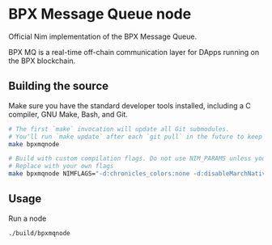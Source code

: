 # BPX Message Queue node

Official Nim implementation of the BPX Message Queue.

BPX MQ is a real-time off-chain communication layer for DApps running on the BPX blockchain.

## Building the source

Make sure you have the standard developer tools installed, including a C compiler, GNU Make, Bash, and Git.

```bash
# The first `make` invocation will update all Git submodules.
# You'll run `make update` after each `git pull` in the future to keep those submodules updated.
make bpxmqnode

# Build with custom compilation flags. Do not use NIM_PARAMS unless you know what you are doing.
# Replace with your own flags
make bpxmqnode NIMFLAGS="-d:chronicles_colors:none -d:disableMarchNative"
```

## Usage

Run a node
```bash
./build/bpxmqnode
```